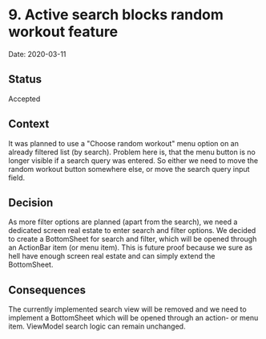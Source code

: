 # 9. Active search blocks random workout feature

Date: 2020-03-11

## Status

Accepted

## Context

It was planned to use a "Choose random workout" menu option on an already filtered list (by search). Problem here is, that
the menu button is no longer visible if a search query was entered. So either we need to move the random workout button 
somewhere else, or move the search query input field.

## Decision

As more filter options are planned (apart from the search), we need a dedicated screen real estate to enter search and 
filter options.
We decided to create a BottomSheet for search and filter, which will be opened through an ActionBar item (or menu item).
This is future proof because we sure as hell have enough screen real estate and can simply extend the BottomSheet. 

## Consequences

The currently implemented search view will be removed and we need to implement a BottomSheet which will be opened through
an action- or menu item. ViewModel search logic can remain unchanged.